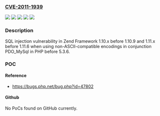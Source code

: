 ### [CVE-2011-1939](https://cve.mitre.org/cgi-bin/cvename.cgi?name=CVE-2011-1939)
![](https://img.shields.io/static/v1?label=Product&message=PHP&color=blue)
![](https://img.shields.io/static/v1?label=Product&message=zendframework&color=blue)
![](https://img.shields.io/static/v1?label=Version&message=%3D%201.10.x%20before%201.10.9%20&color=brighgreen)
![](https://img.shields.io/static/v1?label=Version&message=%3D%20before%205.3.6%20&color=brighgreen)
![](https://img.shields.io/static/v1?label=Vulnerability&message=potential%20SQL%20injection%20vector%20when%20using%20PDO_MySql%20(ZF2011-02)&color=brighgreen)

### Description

SQL injection vulnerability in Zend Framework 1.10.x before 1.10.9 and 1.11.x before 1.11.6 when using non-ASCII-compatible encodings in conjunction PDO_MySql in PHP before 5.3.6.

### POC

#### Reference
- https://bugs.php.net/bug.php?id=47802

#### Github
No PoCs found on GitHub currently.

